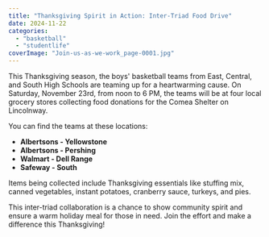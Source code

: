 ```yaml
---
title: "Thanksgiving Spirit in Action: Inter-Triad Food Drive"
date: 2024-11-22
categories: 
  - "basketball"
  - "studentlife"
coverImage: "Join-us-as-we-work_page-0001.jpg"
---
```


This Thanksgiving season, the boys' basketball teams from East, Central, and South High Schools are teaming up for a heartwarming cause. On Saturday, November 23rd, from noon to 6 PM, the teams will be at four local grocery stores collecting food donations for the Comea Shelter on Lincolnway.

You can find the teams at these locations:

- **Albertsons - Yellowstone**
- **Albertsons - Pershing**
- **Walmart - Dell Range**
- **Safeway - South**

Items being collected include Thanksgiving essentials like stuffing mix, canned vegetables, instant potatoes, cranberry sauce, turkeys, and pies.

This inter-triad collaboration is a chance to show community spirit and ensure a warm holiday meal for those in need. Join the effort and make a difference this Thanksgiving!

